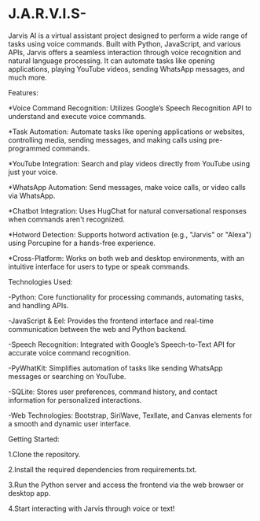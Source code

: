 # J.A.R.V.I.S-

Jarvis AI is a virtual assistant project designed to perform a wide range of tasks using voice commands. Built with Python, JavaScript, and various APIs, Jarvis offers a seamless interaction through voice recognition and natural language processing. It can automate tasks like opening applications, playing YouTube videos, sending WhatsApp messages, and much more.

Features:

*Voice Command Recognition: Utilizes Google’s Speech Recognition API to understand and execute voice commands.

*Task Automation: Automate tasks like opening applications or websites, controlling media, sending messages, and making calls using pre-programmed commands.

*YouTube Integration: Search and play videos directly from YouTube using just your voice.

*WhatsApp Automation: Send messages, make voice calls, or video calls via WhatsApp.

*Chatbot Integration: Uses HugChat for natural conversational responses when commands aren't recognized.

*Hotword Detection: Supports hotword activation (e.g., "Jarvis" or "Alexa") using Porcupine for a hands-free experience.

*Cross-Platform: Works on both web and desktop environments, with an intuitive interface for users to type or speak commands.

Technologies Used:

-Python: Core functionality for processing commands, automating tasks, and handling APIs.

-JavaScript & Eel: Provides the frontend interface and real-time communication between the web and Python backend.

-Speech Recognition: Integrated with Google’s Speech-to-Text API for accurate voice command recognition.

-PyWhatKit: Simplifies automation of tasks like sending WhatsApp messages or searching on YouTube.

-SQLite: Stores user preferences, command history, and contact information for personalized interactions.

-Web Technologies: Bootstrap, SiriWave, Texllate, and Canvas elements for a smooth and dynamic user interface.

Getting Started:

1.Clone the repository.

2.Install the required dependencies from requirements.txt.

3.Run the Python server and access the frontend via the web browser or desktop app.

4.Start interacting with Jarvis through voice or text!
